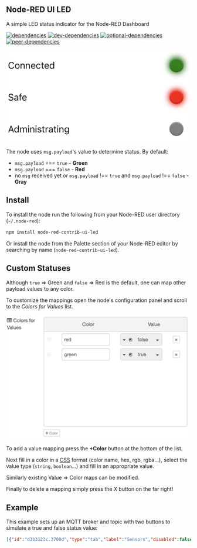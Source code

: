 ## Node-RED UI LED
A simple LED status indicator for the Node-RED Dashboard

[![dependencies](https://img.shields.io/david/adorkable/node-red-contrib-ui-led.svg?style=flat-square)](https://github.com/Adorkable/node-red-contrib-ui-led/network/dependencies)
[![dev-dependencies](https://img.shields.io/david/dev/adorkable/node-red-contrib-ui-led.svg?style=flat-square)](https://github.com/Adorkable/node-red-contrib-ui-led/network/dependencies)
[![optional-dependencies](https://img.shields.io/david/optional/adorkable/node-red-contrib-ui-led.svg?style=flat-square)](https://github.com/Adorkable/node-red-contrib-ui-led/network/dependencies)
[![peer-dependencies](https://img.shields.io/david/peer/adorkable/node-red-contrib-ui-led.svg?style=flat-square)](https://github.com/Adorkable/node-red-contrib-ui-led/network/dependencies)

![Examples Image](images/examples.png)

The node uses `msg.payload`'s value to determine status. By default:

* `msg.payload` === `true` - **Green**
* `msg.payload` === `false` - **Red**
* no `msg` received yet or `msg.payload` !== `true` and `msg.payload` !== `false` - **Gray**

## Install
To install the node run the following from your Node-RED user directory (`~/.node-red`):
```bash
npm install node-red-contrib-ui-led
```

Or install the node from the Palette section of your Node-RED editor by searching by name (`node-red-contrib-ui-led`).

## Custom Statuses

Although `true` => Green and `false` => Red is the default, one can map other payload values to any color.

To customize the mappings open the node's configuration panel and scroll to the _Colors for Values_ list.

![Colors for Values Image](images/colorsForValues.png)

To add a value mapping press the **+Color** button at the bottom of the list. 

Next fill in a color in a [CSS](https://developer.mozilla.org/en-US/docs/Web/CSS/color_value) format (color name, hex, rgb, rgba...), select the value type (`string`, `boolean`...) and fill in an appropriate value.

Similarly existing Value => Color maps can be modified.

Finally to delete a mapping simply press the X button on the far right!

## Example

This example sets up an MQTT broker and topic with two buttons to simulate a true and false status value:

```json
[{"id":"d3b3123c.3700d","type":"tab","label":"Sensors","disabled":false,"info":""},{"id":"2fa28c61.b659f4","type":"tab","label":"Debug","disabled":false,"info":""},{"id":"e120d946.46fa68","type":"mqtt-broker","z":"","name":"Node-RED","broker":"localhost","port":"1883","clientid":"Node-RED","usetls":false,"compatmode":true,"keepalive":"60","cleansession":true,"birthTopic":"","birthQos":"0","birthPayload":"","closeTopic":"","closeQos":"0","closePayload":"","willTopic":"","willQos":"0","willPayload":""},{"id":"5ee52ff4.c9bcd","type":"ui_tab","z":"","name":"Home","icon":"dashboard","disabled":false,"hidden":false},{"id":"e6d3e1d1.040fe","type":"ui_tab","z":"","name":"Debug","icon":"dashboard","disabled":false,"hidden":false},{"id":"d2a16e71.43f47","type":"ui_group","z":"","name":"Home","tab":"5ee52ff4.c9bcd","disp":true,"width":"6","collapse":false},{"id":"703bff68.9236e","type":"ui_base","theme":{"name":"theme-light","lightTheme":{"default":"#0094CE","baseColor":"#0094CE","baseFont":"-apple-system,BlinkMacSystemFont,Segoe UI,Roboto,Oxygen-Sans,Ubuntu,Cantarell,Helvetica Neue,sans-serif","edited":true,"reset":false},"darkTheme":{"default":"#097479","baseColor":"#097479","baseFont":"-apple-system,BlinkMacSystemFont,Segoe UI,Roboto,Oxygen-Sans,Ubuntu,Cantarell,Helvetica Neue,sans-serif","edited":false},"customTheme":{"name":"Untitled Theme 1","default":"#4B7930","baseColor":"#4B7930","baseFont":"-apple-system,BlinkMacSystemFont,Segoe UI,Roboto,Oxygen-Sans,Ubuntu,Cantarell,Helvetica Neue,sans-serif"},"themeState":{"base-color":{"default":"#0094CE","value":"#0094CE","edited":false},"page-titlebar-backgroundColor":{"value":"#0094CE","edited":false},"page-backgroundColor":{"value":"#fafafa","edited":false},"page-sidebar-backgroundColor":{"value":"#ffffff","edited":false},"group-textColor":{"value":"#1bbfff","edited":false},"group-borderColor":{"value":"#ffffff","edited":false},"group-backgroundColor":{"value":"#ffffff","edited":false},"widget-textColor":{"value":"#111111","edited":false},"widget-backgroundColor":{"value":"#0094ce","edited":false},"widget-borderColor":{"value":"#ffffff","edited":false},"base-font":{"value":"-apple-system,BlinkMacSystemFont,Segoe UI,Roboto,Oxygen-Sans,Ubuntu,Cantarell,Helvetica Neue,sans-serif"}},"angularTheme":{"primary":"indigo","accents":"blue","warn":"red","background":"grey"}},"site":{"name":"Node-RED Dashboard","hideToolbar":"false","allowSwipe":"false","lockMenu":"false","allowTempTheme":"true","dateFormat":"DD/MM/YYYY","sizes":{"sx":48,"sy":48,"gx":6,"gy":6,"cx":6,"cy":6,"px":0,"py":0}}},{"id":"f07f2284.66882","type":"ui_group","z":"","name":"Debug","tab":"5ee52ff4.c9bcd","disp":true,"width":"6","collapse":false},{"id":"84a49aa6.ece8f8","type":"mosca in","z":"d3b3123c.3700d","mqtt_port":1883,"mqtt_ws_port":8080,"name":"","username":"","password":"","dburl":"","x":138.5,"y":63,"wires":[[]]},{"id":"4e1b0ebf.b8849","type":"mqtt out","z":"2fa28c61.b659f4","name":"","topic":"/sensors/example","qos":"1","retain":"","broker":"e120d946.46fa68","x":503.5,"y":68,"wires":[]},{"id":"91e93093.b69b9","type":"template","z":"2fa28c61.b659f4","name":"Connected","field":"payload","fieldType":"msg","format":"json","syntax":"plain","template":"{\n    \"connectionStatus\": true\n}","output":"json","x":277.5,"y":46,"wires":[["4e1b0ebf.b8849"]]},{"id":"d5778615.363838","type":"template","z":"2fa28c61.b659f4","name":"Disconnected","field":"payload","fieldType":"msg","format":"json","syntax":"plain","template":"{\n    \"connectionStatus\": false\n}","output":"str","x":287.5,"y":99,"wires":[["4e1b0ebf.b8849"]]},{"id":"11fb0eab.b93991","type":"ui_button","z":"2fa28c61.b659f4","name":"","group":"f07f2284.66882","order":3,"width":0,"height":0,"passthru":false,"label":"Connect","tooltip":"","color":"","bgcolor":"","icon":"","payload":"","payloadType":"str","topic":"","x":105.5,"y":46,"wires":[["91e93093.b69b9"]]},{"id":"30e579e9.a240a6","type":"ui_button","z":"2fa28c61.b659f4","name":"","group":"f07f2284.66882","order":2,"width":0,"height":0,"passthru":false,"label":"Disconnect","tooltip":"","color":"","bgcolor":"","icon":"","payload":"","payloadType":"str","topic":"","x":95,"y":99,"wires":[["d5778615.363838"]]},{"id":"2de44e18.457882","type":"ui_led","z":"d3b3123c.3700d","group":"d2a16e71.43f47","name":"Connected","order":0,"label":"Connected","x":668,"y":123,"wires":[]},{"id":"f692216.3bbe7e","type":"function","z":"d3b3123c.3700d","name":"Connected Status","func":"if (typeof msg.payload == 'object' && \n    msg.payload.connectionStatus === true) {\n    msg.payload = true;\n} else {\n    msg.payload = false;\n}\n\nreturn msg;","outputs":1,"noerr":0,"x":483,"y":123,"wires":[["2de44e18.457882"]]},{"id":"97e1b56b.41ae98","type":"json","z":"d3b3123c.3700d","name":"","property":"payload","action":"","pretty":false,"x":313,"y":123,"wires":[["f692216.3bbe7e"]]},{"id":"7e8d71cc.8cc83","type":"mqtt in","z":"d3b3123c.3700d","name":"","topic":"/sensors/example","qos":"2","broker":"e120d946.46fa68","x":142,"y":124,"wires":[["97e1b56b.41ae98"]]}]
```
